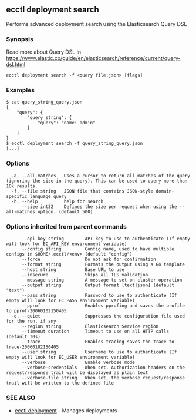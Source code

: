 ## ecctl deployment search

Performs advanced deployment search using the Elasticsearch Query DSL

### Synopsis

Read more about Query DSL in https://www.elastic.co/guide/en/elasticsearch/reference/current/query-dsl.html

```
ecctl deployment search -f <query file.json> [flags]
```

### Examples

```
$ cat query_string_query.json
{
    "query": {
        "query_string": {
            "query": "name: admin"
        }
    }
}
$ ecctl deployment search -f query_string_query.json
[...]
```

### Options

```
  -a, --all-matches   Uses a cursor to return all matches of the query (ignoring the size in the query). This can be used to query more than 10k results.
  -f, --file string   JSON file that contains JSON-style domain-specific language query
  -h, --help          help for search
      --size int32    Defines the size per request when using the --all-matches option. (default 500)
```

### Options inherited from parent commands

```
      --api-key string        API key to use to authenticate (If empty will look for EC_API_KEY environment variable)
      --config string         Config name, used to have multiple configs in $HOME/.ecctl/<env> (default "config")
      --force                 Do not ask for confirmation
      --format string         Formats the output using a Go template
      --host string           Base URL to use
      --insecure              Skips all TLS validation
      --message string        A message to set on cluster operation
      --output string         Output format [text|json] (default "text")
      --pass string           Password to use to authenticate (If empty will look for EC_PASS environment variable)
      --pprof                 Enables pprofing and saves the profile to pprof-20060102150405
  -q, --quiet                 Suppresses the configuration file used for the run, if any
      --region string         Elasticsearch Service region
      --timeout duration      Timeout to use on all HTTP calls (default 30s)
      --trace                 Enables tracing saves the trace to trace-20060102150405
      --user string           Username to use to authenticate (If empty will look for EC_USER environment variable)
      --verbose               Enable verbose mode
      --verbose-credentials   When set, Authorization headers on the request/response trail will be displayed as plain text
      --verbose-file string   When set, the verbose request/response trail will be written to the defined file
```

### SEE ALSO

* [ecctl deployment](ecctl_deployment.md)	 - Manages deployments

